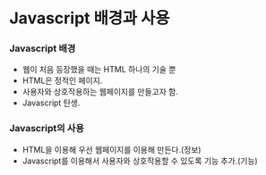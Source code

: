 # Javascript 배경과 사용

### Javascript 배경

- 웹이 처음 등장했을 때는 HTML 하나의 기술 뿐
- HTML은 정적인 페이지.
- 사용자와 상호작용하는 웹페이지를 만들고자 함.
- Javascript 탄생.


### Javascript의 사용

- HTML을 이용해 우선 웹페이지를 이용해 만든다.(정보)
- Javascript를 이용해서 사용자와 상호작용할 수 있도록 기능 추가.(기능)
